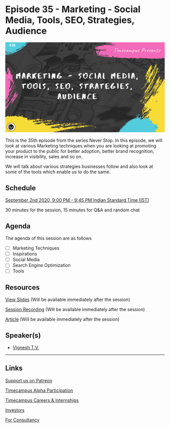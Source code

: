 # Episode 35 - Marketing - Social Media, Tools, SEO, Strategies, Audience

![](35-Marketing.png)

This is the 35th episode from the series Never Stop. In this episode, we will look at various Marketing techniques when you are looking at promoting your product to the public for better adoption, better brand recognition, increase in visibility, sales and so on.

We will talk about various strategies businesses follow and also look at some of the tools which enable us to do the same.

## Schedule

[September 2nd 2020, 9:00 PM - 9:45 PM Indian Standard Time (IST)](https://calendar.google.com/event?action=TEMPLATE&tmeid=NWlvZnVtaXJlNDBrZmk5dG90ZjVoZG1oZDggdGltZWNhbXB1cy5jb21fM2hxNHB0a3MwbGUycm5kMGowMW82MDE0YWdAZw&tmsrc=timecampus.com_3hq4ptks0le2rnd0j01o6014ag%40group.calendar.google.com)

30 minutes for the session, 15 minutes for Q&A and random chat

## Agenda

The agenda of this session are as follows

- [ ] Marketing Techniques
- [ ] Inspirations
- [ ] Social Media
- [ ] Search Engine Optimization
- [ ] Tools

## Resources

[View Slides](#) (Will be available immediately after the session)

[Session Recording](#) (Will be available immediately after the session)

[Article](#) (Will be available immediately after the session)

## Speaker(s)

- [Vignesh T.V.](http://tvvignesh.com/)

------------------------------------------

## Links

[Support us on Patreon](https://www.patreon.com/timecampus)

[Timecampus Alpha Participation](https://docs.google.com/forms/d/1-fHizPhuXqDKqFZ2ns7Ttl00mT13DtjsRbHE5KtpxXs/viewform)

[Timecampus Careers & Internships](https://docs.google.com/forms/d/1jHW-I5yjHl49itwoyM5xxYUao0X1fbnnoxJd78fS5u8/viewform)

[Investors](https://docs.google.com/forms/d/13jkHPdvqoMDNsyzpC8-Dbv0lai8bXOvOLIovey7hfUM/viewform)

[For Consultancy](https://docs.google.com/forms/d/e/1FAIpQLSeCb-Pu7Hcnh7oRvleRka2VW8EVZ6d8cNEccV7jKVmzhE6ilg/viewform)
